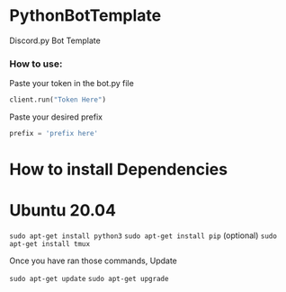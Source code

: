 # PythonBotTemplate
Discord.py Bot Template

### How to use:

Paste your token in the bot.py file
```python
client.run("Token Here")
```

Paste your desired prefix
```python
prefix = 'prefix here'
 ```
 
 # How to install Dependencies

# Ubuntu 20.04
`sudo apt-get install python3`
`sudo apt-get install pip`
(optional) `sudo apt-get install tmux`

Once you have ran those commands, Update

`sudo apt-get update`
`sudo apt-get upgrade`

